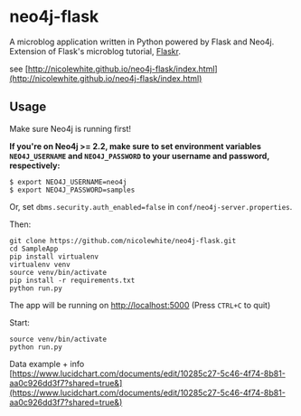 # neo4j-flask
A microblog application written in Python powered by Flask and Neo4j. Extension of Flask's microblog tutorial, [Flaskr](http://flask.pocoo.org/docs/0.10/tutorial/).

see [http://nicolewhite.github.io/neo4j-flask/index.html](http://nicolewhite.github.io/neo4j-flask/index.html)

## Usage

Make sure Neo4j is running first!

**If you're on Neo4j >= 2.2, make sure to set environment variables `NEO4J_USERNAME` and `NEO4J_PASSWORD`
to your username and password, respectively:**

```
$ export NEO4J_USERNAME=neo4j
$ export NEO4J_PASSWORD=samples
```

Or, set `dbms.security.auth_enabled=false` in `conf/neo4j-server.properties`.

Then:

```
git clone https://github.com/nicolewhite/neo4j-flask.git
cd SampleApp
pip install virtualenv
virtualenv venv
source venv/bin/activate
pip install -r requirements.txt
python run.py
```

The app will be running on [http://localhost:5000](http://localhost:5000)
(Press `CTRL+C` to quit)


Start:
```
source venv/bin/activate
python run.py

```

Data example + info
[https://www.lucidchart.com/documents/edit/10285c27-5c46-4f74-8b81-aa0c926dd3f7?shared=true&](https://www.lucidchart.com/documents/edit/10285c27-5c46-4f74-8b81-aa0c926dd3f7?shared=true&)


